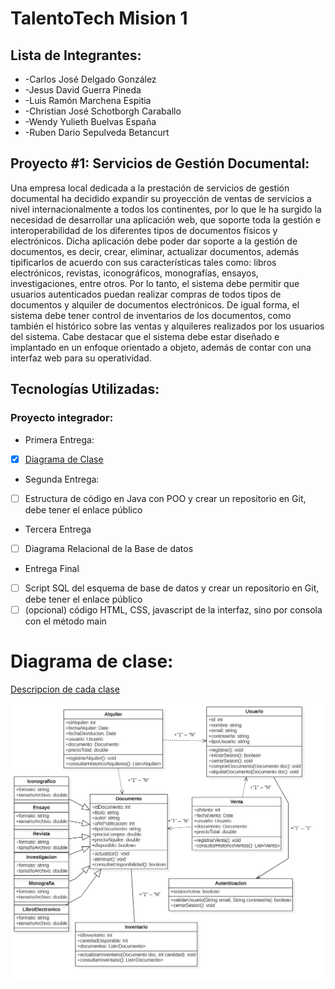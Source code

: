 #  TalentoTech Mision 1

##  Lista de Integrantes:
+ -Carlos José Delgado González
+ -Jesus David Guerra Pineda
+ -Luis Ramón Marchena Espitia
+ -Christian José Schotborgh Caraballo
+ -Wendy Yulieth Buelvas España
+ -Ruben Dario Sepulveda Betancurt


##  Proyecto #1: Servicios de Gestión Documental:

Una empresa local dedicada a la prestación de servicios de gestión documental ha decidido expandir su proyección de ventas de servicios a nivel internacionalmente a todos los continentes, por lo que le ha surgido la necesidad de desarrollar una aplicación web, que soporte toda la gestión e interoperabilidad de los diferentes tipos de documentos físicos y electrónicos.
Dicha aplicación debe poder dar soporte a la gestión de documentos, es decir, crear, eliminar, actualizar documentos, además tipificarlos de acuerdo con sus características tales como: libros electrónicos, revistas, iconográficos, monografías, ensayos, investigaciones, entre otros.
Por lo tanto, el sistema debe permitir que usuarios autenticados puedan realizar compras de todos tipos de documentos y alquiler de documentos electrónicos. De igual forma, el sistema debe tener control de inventarios de los documentos, como también el histórico sobre las ventas y alquileres realizados por los usuarios del sistema.
Cabe destacar que el sistema debe estar diseñado e implantado en un enfoque orientado a objeto, además de contar con una interfaz web para su operatividad.

##  Tecnologías Utilizadas:


###  Proyecto integrador:

*  Primera Entrega:
- [x] [Diagrama de Clase](#diagrama-de-clase)

*  Segunda Entrega:
- [ ] Estructura de código en Java con POO y crear un repositorio en Git, debe
tener el enlace público

*  Tercera Entrega
- [ ] Diagrama Relacional de la Base de datos

*  Entrega Final
- [ ] Script SQL del esquema de base de datos y crear un repositorio en Git,
debe tener el enlace público
- [ ] (opcional) código HTML, CSS, javascript de la interfaz, sino por consola
con el método main

# Diagrama de clase:

[Descripcion de cada clase](Diagrama%20UML.docx)

![Diagrama_de_clase](Diagrama%20gestion%20documental2.jpg)



